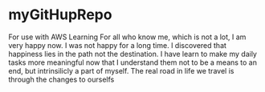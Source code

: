 # myGitHupRepo
For use with AWS Learning
For all who know me, which is not a lot, I am very happy now. I was not happy for a long time. I discovered that happiness lies in the path not the destination.
I have learn to make my daily tasks more meaningful now that I understand them not to be a means to an end, but intrinsilicly a part of myself.
The real road in life we travel is through the changes to ourselfs
